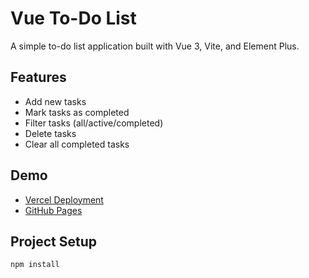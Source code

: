 # Vue To-Do List

A simple to-do list application built with Vue 3, Vite, and Element Plus.

## Features

- Add new tasks
- Mark tasks as completed
- Filter tasks (all/active/completed)
- Delete tasks
- Clear all completed tasks

## Demo

- [Vercel Deployment](https://vue-todo-list-umber.vercel.app)
- [GitHub Pages](https://redjone888.github.io/vue-todo-list/)

## Project Setup

```sh
npm install
```

